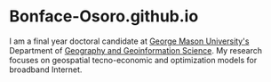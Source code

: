 # Bonface-Osoro.github.io
I am a final year doctoral candidate at [George Mason University's](https://www.gmu.edu/) Department of [Geography and Geoinformation Science](https://science.gmu.edu/academics/departments-units/geography-geoinformation-science). My research focuses on geospatial tecno-economic and optimization models for broadband Internet.